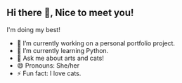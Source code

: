 ## Hi there 👋, Nice to meet you!

<!--
**Leeyno/Leeyno** is a ✨ _special_ ✨ repository because its `README.md` (this file) appears on your GitHub profile. -->

I'm doing my best! 

- 🔭 I’m currently working on a personal portfolio project.
- 🌱 I’m currently learning Python.
- 💬 Ask me about arts and cats!
- 😄 Pronouns: She/her
- ⚡ Fun fact: I love cats.
